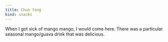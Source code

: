 ```yaml
---
title: Chun Yang
kind: snacks
---
```

When I got sick of mango mango, I would come here. There was a particular seasonal mango/guava drink that was delicious.
